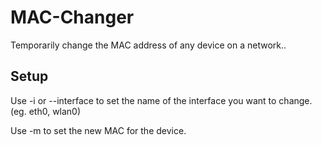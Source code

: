 # MAC-Changer
Temporarily change the MAC address of any device on a network..

## Setup

Use -i or --interface to set the name of the interface you want to change. (eg. eth0, wlan0)

Use -m to set the new MAC for the device.
